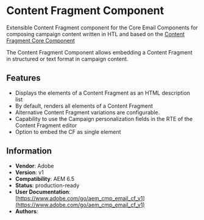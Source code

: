 <!--
Copyright 2021 Adobe

Licensed under the Apache License, Version 2.0 (the "License");
you may not use this file except in compliance with the License.
You may obtain a copy of the License at

    http://www.apache.org/licenses/LICENSE-2.0

Unless required by applicable law or agreed to in writing, software
distributed under the License is distributed on an "AS IS" BASIS,
WITHOUT WARRANTIES OR CONDITIONS OF ANY KIND, either express or implied.
See the License for the specific language governing permissions and
limitations under the License.
-->
# Content Fragment Component

Extensible Content Fragment component for the Core Email Components for composing campaign content written in HTL and based on the [Content Fragment Core Component](https://github.com/adobe/aem-core-wcm-components/tree/main/content/src/content/jcr_root/apps/core/wcm/components/contentfragment/v1/contentfragment)

The Content Fragment Component allows embedding a Content Fragment in structured or text format in campaign content.

## Features

* Displays the elements of a Content Fragment as an HTML description list
* By default, renders all elements of a Content Fragment
* Alternative Content Fragment variations are configurable.
* Capability to use the Campaign personalization fields in the RTE of the Content Fragment editor
* Option to embed the CF as single element

## Information

* **Vendor**: Adobe
* **Version**: v1
* **Compatibility**: AEM 6.5
* **Status**: production-ready
* **User Documentation**: [https://www.adobe.com/go/aem_cmp_email_cf_v1](https://www.adobe.com/go/aem_cmp_email_cf_v1)
* **Authors**: 
